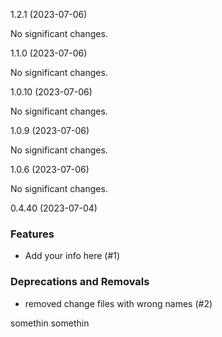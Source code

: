 1.2.1 (2023-07-06)

No significant changes.


1.1.0 (2023-07-06)

No significant changes.


1.0.10 (2023-07-06)

No significant changes.


1.0.9 (2023-07-06)

No significant changes.


1.0.6 (2023-07-06)

No significant changes.


0.4.40 (2023-07-04)

### Features

- Add your info here (#1)

### Deprecations and Removals

- removed change files with wrong names (#2)


somethin somethin
